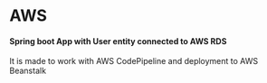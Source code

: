 # AWS
<h4>Spring boot App with User entity connected to AWS RDS</h4>
<p>It is made to work with AWS CodePipeline and deployment to AWS Beanstalk</p>
